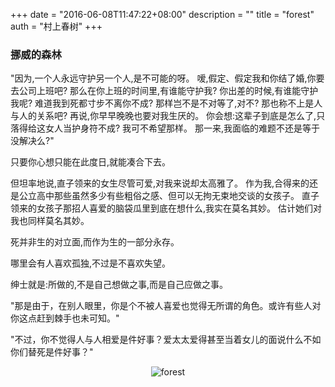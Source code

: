 +++
date = "2016-06-08T11:47:22+08:00"
description = ""
title = "forest"
auth =  "村上春树"
+++

### 挪威的森林

"因为,一个人永远守护另一个人,是不可能的呀。
嗳,假定、假定我和你结了婚,你要去公司上班吧?
那么在你上班的时间里,有谁能守护我?
你出差的时候,有谁能守护我呢?
难道我到死都寸步不离你不成?
那样岂不是不对等了,对不?
那也称不上是人与人的关系吧?
再说,你早早晚晚也要对我生厌的。
你会想:这辈子到底是怎么了,只落得给这女人当护身符不成?
我可不希望那样。
那一来,我面临的难题不还是等于没解决么?"

只要你心想只能在此度日,就能凑合下去。

但坦率地说,直子领来的女生尽管可爱,对我来说却太高雅了。
作为我,合得来的还是公立高中那些虽然多少有些粗俗之感、但可以无拘无束地交谈的女孩子。
直子领来的女孩子那招人喜爱的脑袋瓜里到底在想什么,我实在莫名其妙。
估计她们对我也同样莫名其妙。

死并非生的对立面,而作为生的一部分永存。

哪里会有人喜欢孤独,不过是不喜欢失望。

绅士就是:所做的,不是自己想做之事,而是自己应做之事。

"那是由于，在别人眼里，你是个不被人喜爱也觉得无所谓的角色。或许有些人对你这点赶到棘手也未可知。"

"不过，你不觉得人与人相爱是件好事？爱太太爱得甚至当着女儿的面说什么不如你们替死是件好事？"

<div style="text-align:center; margin:0px auto;">
    <img src="/images/forest.jpg" alt="forest" />
</div>